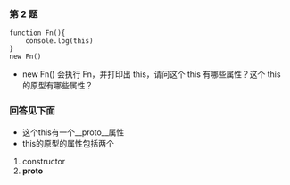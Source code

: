 ### 第 2 题
```
function Fn(){
    console.log(this)
}
new Fn()
```
* new Fn() 会执行 Fn，并打印出 this，请问这个 this 有哪些属性？这个 this 的原型有哪些属性？

### 回答见下面
* 这个this有一个__proto__属性
* this的原型的属性包括两个
1. constructor
2. __proto__